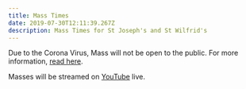 ```yaml
---
title: Mass Times
date: 2019-07-30T12:11:39.267Z
description: Mass Times for St Joseph's and St Wilfrid's
---
```

Due to the Corona Virus, Mass will not be open to the public. For more information, [read here](https://yorkoratory.com/news/2020-03-18-no-public-masses-at-st-wilfrids-st-josephs-or-the-shrine/).

Masses will be streamed on [YouTube](https://www.youtube.com/channel/UCEwsSz1_fhjFlJNOFEpRtfw) live.
